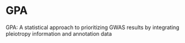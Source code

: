 GPA
===

GPA: A statistical approach to prioritizing GWAS results by integrating pleiotropy information and annotation data
